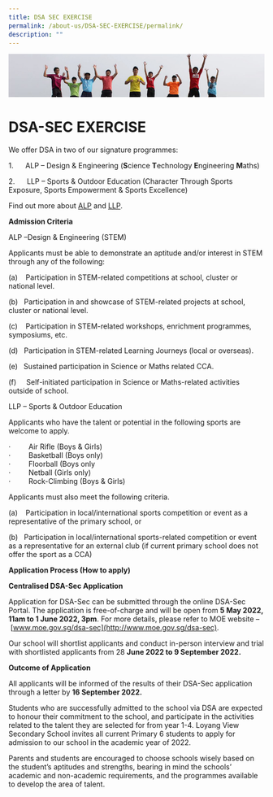 ```yaml
---
title: DSA SEC EXERCISE
permalink: /about-us/DSA-SEC-EXERCISE/permalink/
description: ""
---
```


![](/images/Banner.jpg)

DSA-SEC EXERCISE
================

We offer DSA in two of our signature programmes:  

1.      ALP – Design & Engineering (**S**cience **T**echnology **E**ngineering **M**aths)

2.      LLP – Sports & Outdoor Education (Character Through Sports Exposure, Sports Empowerment & Sports Excellence)

Find out more about [ALP](/signature-programmes/Applied-Learning-Programme-ALP/permalink/) and [LLP](/signature-programmes/Learning-For-Life-Programme-LLP/permalink/). 

**Admission Criteria**

ALP –Design & Engineering (STEM)

Applicants must be able to demonstrate an aptitude and/or interest in STEM through any of the following:

(a)    Participation in STEM-related competitions at school, cluster or national level.

(b)   Participation in and showcase of STEM-related projects at school, cluster or national level.

(c)    Participation in STEM-related workshops, enrichment programmes, symposiums, etc.

(d)   Participation in STEM-related Learning Journeys (local or overseas).

(e)   Sustained participation in Science or Maths related CCA.

(f)     Self-initiated participation in Science or Maths-related activities outside of school.

LLP – Sports & Outdoor Education

Applicants who have the talent or potential in the following sports are welcome to apply.

·         Air Rifle (Boys & Girls)  
·         Basketball (Boys only)  
·         Floorball (Boys only  
·         Netball (Girls only)  
·         Rock-Climbing (Boys & Girls)  

Applicants must also meet the following criteria.

(a)    Participation in local/international sports competition or event as a representative of the primary school, or

(b)   Participation in local/international sports-related competition or event as a representative for an external club (if current primary school does not offer the sport as a CCA)

  

**Application Process (How to apply)**

**Centralised DSA-Sec Application** 

Application for DSA-Sec can be submitted through the online DSA-Sec Portal. The application is free-of-charge and will be open from **5 May 2022, 11am to 1 June 2022, 3pm**. For more details, please refer to MOE website – [www.moe.gov.sg/dsa-sec](http://www.moe.gov.sg/dsa-sec).

Our school will shortlist applicants and conduct in-person interview and trial with shortlisted applicants from 28 **June 2022 to 9 September 2022.**

**Outcome of Application**

All applicants will be informed of the results of their DSA-Sec application through a letter by **16 September 2022.**

Students who are successfully admitted to the school via DSA are expected to honour their commitment to the school, and participate in the activities related to the talent they are selected for from year 1-4. Loyang View Secondary School invites all current Primary 6 students to apply for admission to our school in the academic year of 2022.

Parents and students are encouraged to choose schools wisely based on the student’s aptitudes and strengths, bearing in mind the schools’ academic and non-academic requirements, and the programmes available to develop the area of talent.